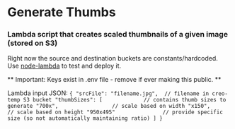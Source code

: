 # Generate Thumbs

### Lambda script that creates scaled thumbnails of a given image (stored on S3)

Right now the source and destination buckets are constants/hardcoded. Use [node-lambda](https://github.com/RebelMail/node-lambda) to test and deploy it.

** Important: Keys exist in .env file - remove if ever making this public. **

Lambda input JSON:
``
{
    "srcFile": "filename.jpg",  // filename in creo-temp S3 bucket
    "thumbSizes": [             // contains thumb sizes to generate
        "700x",                 // scale based on width
        "x150",                 // scale based on height
        "950x495"               // provide specific size (so not automatically maintaining ratio)
    ]
}
``
